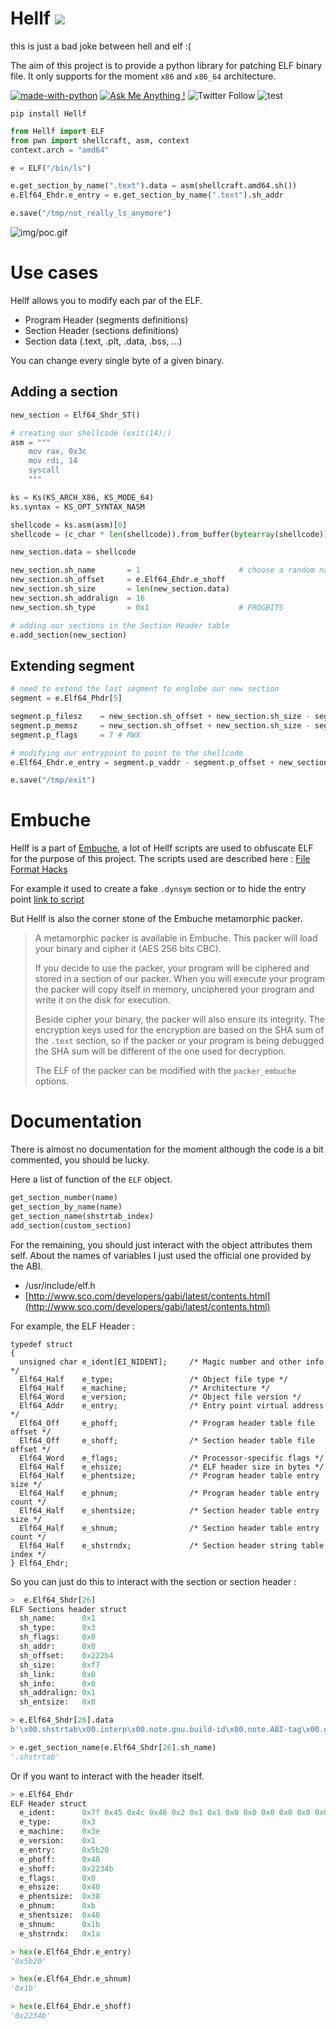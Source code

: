 # Hellf ![](./img/logo.png)



this is just a bad joke between hell and elf :(

The aim of this project is to provide a python library for patching ELF binary file. It only supports for the moment `x86` and `x86_64` architecture.



[![made-with-python](https://img.shields.io/badge/Made%20with-Python-1f425f.svg)](https://www.python.org/) [![Ask Me Anything !](https://img.shields.io/badge/Ask%20me-anything-1abc9c.svg)](https://GitHub.com/Naereen/ama) ![Twitter Follow](https://img.shields.io/twitter/follow/swuitch?label=ping%20%40swuitch&style=social) ![test](https://img.shields.io/pypi/v/Hellf)

```
pip install Hellf
```


```python
from Hellf import ELF
from pwn import shellcraft, asm, context
context.arch = "amd64"

e = ELF("/bin/ls")

e.get_section_by_name(".text").data = asm(shellcraft.amd64.sh())
e.Elf64_Ehdr.e_entry = e.get_section_by_name(".text").sh_addr

e.save("/tmp/not_really_ls_anymore")
```

![img/poc.gif](img/twitter.gif)

# Use cases

Hellf allows you to modify each par of the ELF.

- Program Header (segments definitions)
- Section Header (sections definitions)
- Section data (.text, .plt, .data, .bss, ...)

You can change every single byte of a given binary.

## Adding a section

```python
new_section = Elf64_Shdr_ST()

# creating our shellcode (exit(14);)
asm = """
    mov rax, 0x3c
    mov rdi, 14
    syscall
    """

ks = Ks(KS_ARCH_X86, KS_MODE_64)
ks.syntax = KS_OPT_SYNTAX_NASM

shellcode = ks.asm(asm)[0]
shellcode = (c_char * len(shellcode)).from_buffer(bytearray(shellcode)).raw

new_section.data = shellcode

new_section.sh_name       = 1                      # choose a random name
new_section.sh_offset     = e.Elf64_Ehdr.e_shoff
new_section.sh_size       = len(new_section.data)
new_section.sh_addralign  = 16
new_section.sh_type       = 0x1                    # PROGBITS

# adding our sections in the Section Header table
e.add_section(new_section)
```

## Extending segment

```Python
# need to extend the last segment to englobe our new section
segment = e.Elf64_Phdr[5]

segment.p_filesz 	= new_section.sh_offset + new_section.sh_size - segment.p_offset
segment.p_memsz 	= new_section.sh_offset + new_section.sh_size - segment.p_offset
segment.p_flags 	= 7 # RWX

# modifying our entrypoint to point to the shellcode
e.Elf64_Ehdr.e_entry = segment.p_vaddr - segment.p_offset + new_section.sh_offset

e.save("/tmp/exit")
```

# Embuche

Hellf is a part of [Embuche](https://github.com/magnussen7/Embuche), a lot of Hellf scripts are used to obfuscate ELF for the purpose of this project. The scripts used are described here : [File Format Hacks](https://github.com/magnussen7/Embuche/blob/master/README.md#file-format-hacks)

For example it used to create a fake `.dynsym` section or to hide the entry point [link to script](https://github.com/magnussen7/Embuche/blob/master/class_embuche/cmake_bakery/hellf_scripts/mixing_symbols_table.py)

But Hellf is also the corner stone of the Embuche metamorphic packer.

> A metamorphic packer is available in Embuche. This packer will load your binary and cipher it (AES 256 bits CBC).
>
> If you decide to use the packer, your program will be ciphered and stored in a section of our packer. When you will execute your program the packer will copy itself in memory, unciphered your program and write it on the disk for execution.
>
> Beside cipher your binary, the packer will also ensure its integrity. The encryption keys used for the encryption are based on the SHA sum of the `.text` section, so if the packer or your program is being debugged the SHA sum will be different of the one used for decryption.
>
> The ELF of the packer can be modified with the `packer_embuche` options.

# Documentation

There is almost no documentation for the moment although the code is a bit commented, you should be lucky.

Here a list of function of the `ELF` object.

```python
get_section_number(name)
get_section_by_name(name)
get_section_name(shstrtab_index)
add_section(custom_section)
```

For the remaining, you should just interact with the object attributes them self. About the names of variables I just used the official one provided by the ABI.

- /usr/include/elf.h
- [http://www.sco.com/developers/gabi/latest/contents.html](http://www.sco.com/developers/gabi/latest/contents.html)


For example, the ELF Header :
```
typedef struct
{
  unsigned char e_ident[EI_NIDENT];     /* Magic number and other info */
  Elf64_Half    e_type;                 /* Object file type */
  Elf64_Half    e_machine;              /* Architecture */
  Elf64_Word    e_version;              /* Object file version */
  Elf64_Addr    e_entry;                /* Entry point virtual address */
  Elf64_Off     e_phoff;                /* Program header table file offset */
  Elf64_Off     e_shoff;                /* Section header table file offset */
  Elf64_Word    e_flags;                /* Processor-specific flags */
  Elf64_Half    e_ehsize;               /* ELF header size in bytes */
  Elf64_Half    e_phentsize;            /* Program header table entry size */
  Elf64_Half    e_phnum;                /* Program header table entry count */
  Elf64_Half    e_shentsize;            /* Section header table entry size */
  Elf64_Half    e_shnum;                /* Section header table entry count */
  Elf64_Half    e_shstrndx;             /* Section header string table index */
} Elf64_Ehdr;
```

So you can just do this to interact with the section or section header :

```python
>  e.Elf64_Shdr[26]
ELF Sections header struct
  sh_name:      0x1
  sh_type:      0x3
  sh_flags:     0x0
  sh_addr:      0x0
  sh_offset:    0x222b4
  sh_size:      0xf7
  sh_link:      0x0
  sh_info:      0x0
  sh_addralign: 0x1
  sh_entsize:   0x0

> e.Elf64_Shdr[26].data
b'\x00.shstrtab\x00.interp\x00.note.gnu.build-id\x00.note.ABI-tag\x00.gnu.hash\x00.dynsym\x00.dynstr\x00.gnu.version\x00.gnu.version_r\x00.rela.dyn\x00.rela.plt\x00.init\x00.text\x00.fini\x00.rodata\x00.eh_frame_hdr\x00.eh_frame\x00.init_array\x00.fini_array\x00.data.rel.ro\x00.dynamic\x00.got\x00.data\x00.bss\x00.comment\x00'

> e.get_section_name(e.Elf64_Shdr[26].sh_name)
'.shstrtab'
```

Or if you want to interact with the header itself.

````python
> e.Elf64_Ehdr
ELF Header struct
  e_ident:      0x7f 0x45 0x4c 0x46 0x2 0x1 0x1 0x0 0x0 0x0 0x0 0x0 0x0 0x0 0x0 0x0
  e_type:       0x3
  e_machine:    0x3e
  e_version:    0x1
  e_entry:      0x5b20
  e_phoff:      0x40
  e_shoff:      0x2234b
  e_flags:      0x0
  e_ehsize:     0x40
  e_phentsize:  0x38
  e_phnum:      0xb
  e_shentsize:  0x40
  e_shnum:      0x1b
  e_shstrndx:   0x1a

> hex(e.Elf64_Ehdr.e_entry)
'0x5b20'

> hex(e.Elf64_Ehdr.e_shnum)
'0x1b'

> hex(e.Elf64_Ehdr.e_shoff)
'0x2234b'
````
